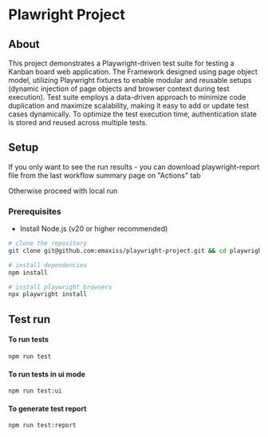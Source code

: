 # Plawright Project

## About

This project demonstrates a Playwright-driven test suite for testing a Kanban board web application. The Framework designed using page object model, utilizing Playwright fixtures to enable modular and reusable setups (dynamic injection of page objects and browser context during test execution). Test suite employs a data-driven approach to minimize code duplication and maximize scalability, making it easy to add or update test cases dynamically. To optimize the test execution time, authentication state is stored and reused across multiple tests.

## Setup

If you only want to see the run results - you can download playwright-report file from the last workflow summary page on "Actions" tab

Otherwise proceed with local run

### Prerequisites

- Install Node.js (v20 or higher recommended)

```sh
# clone the repository
git clone git@github.com:emaxiss/playwright-project.git && cd playwright-project

# install dependencies
npm install

# install playwright browsers
npx playwright install
```
## Test run

#### To run tests

    npm run test

#### To run tests in ui mode

    npm run test:ui

#### To generate test report

    npm run test:report
